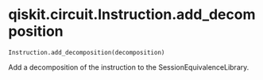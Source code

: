 # qiskit.circuit.Instruction.add\_decomposition

`Instruction.add_decomposition(decomposition)`

Add a decomposition of the instruction to the SessionEquivalenceLibrary.

